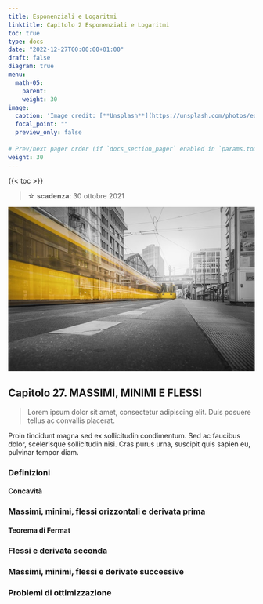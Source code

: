 ```yaml
---
title: Esponenziali e Logaritmi
linktitle: Capitolo 2 Esponenziali e Logaritmi
toc: true
type: docs
date: "2022-12-27T00:00:00+01:00"
draft: false
diagram: true
menu:
  math-05:
    parent: 
    weight: 30
image:
  caption: 'Image credit: [**Unsplash**](https://unsplash.com/photos/edJCx-EOLxY)'
  focal_point: ""
  preview_only: false

# Prev/next pager order (if `docs_section_pager` enabled in `params.toml`)
weight: 30
---
```


{{< toc >}}


> ☆ **scadenza**: 30 ottobre 2021

<img src="../math-05/cap3_featured.jpg" width="1200" />

## Capitolo 27. MASSIMI, MINIMI E FLESSI

>Lorem ipsum dolor sit amet, consectetur adipiscing elit. Duis posuere tellus ac convallis placerat.

Proin tincidunt magna sed ex sollicitudin condimentum. Sed ac faucibus dolor, scelerisque sollicitudin nisi. Cras purus urna, suscipit quis sapien eu, pulvinar tempor diam.

### Definizioni

#### Concavità


### Massimi, minimi, flessi orizzontali e derivata prima

#### Teorema di Fermat
### Flessi e derivata seconda

### Massimi, minimi, flessi e derivate successive

### Problemi di ottimizzazione





